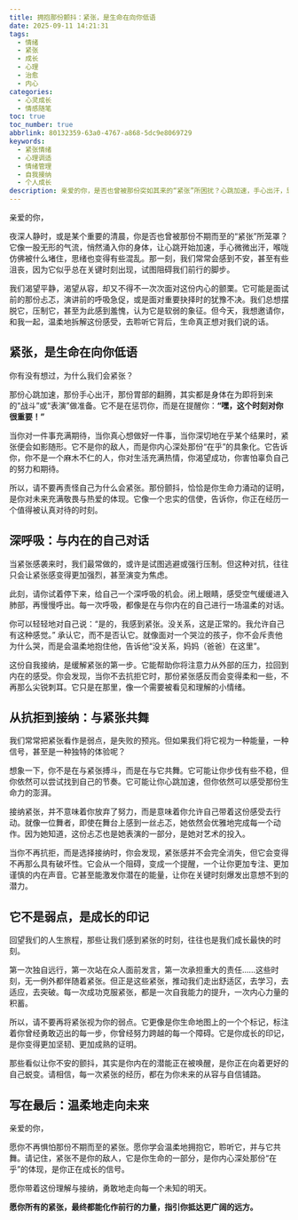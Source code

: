 ```yaml
---
title: 拥抱那份颤抖：紧张，是生命在向你低语
date: 2025-09-11 14:21:31
tags:
  - 情绪
  - 紧张
  - 成长
  - 心理
  - 治愈
  - 内心
categories:
  - 心灵成长
  - 情感随笔
toc: true
toc_number: true
abbrlink: 80132359-63a0-4767-a868-5dc9e8069729
keywords:
  - 紧张情绪
  - 心理调适
  - 情绪管理
  - 自我接纳
  - 个人成长
description: 亲爱的你，是否也曾被那份突如其来的“紧张”所困扰？心跳加速，手心出汗，思绪纷乱……它像一个不速之客，总在关键时刻悄然降临。但今天，我想邀请你换个角度看它。或许，紧张并非全然是负面的信号，它更像是生命在向你低语，提醒你正在经历重要时刻，正在走向未知的挑战与成长。让我们一起，温柔地拆解这份感受，学会与它共处，甚至将它转化为前行的力量。
---
```


亲爱的你，

夜深人静时，或是某个重要的清晨，你是否也曾被那份不期而至的“紧张”所笼罩？它像一股无形的气流，悄然涌入你的身体，让心跳开始加速，手心微微出汗，喉咙仿佛被什么堵住，思绪也变得有些混乱。那一刻，我们常常会感到不安，甚至有些沮丧，因为它似乎总在关键时刻出现，试图阻碍我们前行的脚步。

我们渴望平静，渴望从容，却又不得不一次次面对这份内心的颤栗。它可能是面试前的那份忐忑，演讲前的呼吸急促，或是面对重要抉择时的犹豫不决。我们总想摆脱它，压制它，甚至为此感到羞愧，认为它是软弱的象征。但今天，我想邀请你，和我一起，温柔地拆解这份感受，去聆听它背后，生命真正想对我们说的话。

## 紧张，是生命在向你低语

你有没有想过，为什么我们会紧张？

那份心跳加速，那份手心出汗，那份胃部的翻腾，其实都是身体在为即将到来的“战斗”或“表演”做准备。它不是在惩罚你，而是在提醒你：**“嘿，这个时刻对你很重要！”**

当你对一件事充满期待，当你真心想做好一件事，当你深切地在乎某个结果时，紧张便会如影随形。它不是你的敌人，而是你内心深处那份“在乎”的具象化。它告诉你，你不是一个麻木不仁的人，你对生活充满热情，你渴望成功，你害怕辜负自己的努力和期待。

所以，请不要再责怪自己为什么会紧张。那份颤抖，恰恰是你生命力涌动的证明，是你对未来充满敬畏与热爱的体现。它像一个忠实的信使，告诉你，你正在经历一个值得被认真对待的时刻。

## 深呼吸：与内在的自己对话

当紧张感袭来时，我们最常做的，或许是试图逃避或强行压制。但这种对抗，往往只会让紧张感变得更加强烈，甚至演变为焦虑。

此刻，请你试着停下来，给自己一个深呼吸的机会。闭上眼睛，感受空气缓缓进入肺部，再慢慢呼出。每一次呼吸，都像是在与你内在的自己进行一场温柔的对话。

你可以轻轻地对自己说：“是的，我感到紧张。没关系，这是正常的。我允许自己有这种感觉。” 承认它，而不是否认它。就像面对一个哭泣的孩子，你不会斥责他为什么哭，而是会温柔地抱住他，告诉他“没关系，妈妈（爸爸）在这里”。

这份自我接纳，是缓解紧张的第一步。它能帮助你将注意力从外部的压力，拉回到内在的感受。你会发现，当你不去抗拒它时，那份紧张感反而会变得柔和一些，不再那么尖锐刺耳。它只是在那里，像一个需要被看见和理解的小情绪。

## 从抗拒到接纳：与紧张共舞

我们常常把紧张看作是弱点，是失败的预兆。但如果我们将它视为一种能量，一种信号，甚至是一种独特的体验呢？

想象一下，你不是在与紧张搏斗，而是在与它共舞。它可能让你步伐有些不稳，但你依然可以尝试找到自己的节奏。它可能让你心跳加速，但你依然可以感受那份生命力的澎湃。

接纳紧张，并不意味着你放弃了努力，而是意味着你允许自己带着这份感受去行动。就像一位舞者，即使在舞台上感到一丝忐忑，她依然会优雅地完成每一个动作。因为她知道，这份忐忑也是她表演的一部分，是她对艺术的投入。

当你不再抗拒，而是选择接纳时，你会发现，紧张感并不会完全消失，但它会变得不再那么具有破坏性。它会从一个阻碍，变成一个提醒，一个让你更加专注、更加谨慎的内在声音。它甚至能激发你潜在的能量，让你在关键时刻爆发出意想不到的潜力。

## 它不是弱点，是成长的印记

回望我们的人生旅程，那些让我们感到紧张的时刻，往往也是我们成长最快的时刻。

第一次独自远行，第一次站在众人面前发言，第一次承担重大的责任……这些时刻，无一例外都伴随着紧张。但正是这些紧张，推动我们走出舒适区，去学习，去适应，去突破。每一次成功克服紧张，都是一次自我能力的提升，一次内心力量的积蓄。

所以，请不要再将紧张视为你的弱点。它更像是你生命地图上的一个个标记，标注着你曾经勇敢迈出的每一步，你曾经努力跨越的每一个障碍。它是你成长的印记，是你变得更加坚韧、更加成熟的证明。

那些看似让你不安的颤抖，其实是你内在的潜能正在被唤醒，是你正在向着更好的自己蜕变。请相信，每一次紧张的经历，都在为你未来的从容与自信铺路。

## 写在最后：温柔地走向未来

亲爱的你，

愿你不再惧怕那份不期而至的紧张。愿你学会温柔地拥抱它，聆听它，并与它共舞。请记住，紧张不是你的敌人，它是你生命的一部分，是你内心深处那份“在乎”的体现，是你正在成长的信号。

愿你带着这份理解与接纳，勇敢地走向每一个未知的明天。

**愿你所有的紧张，最终都能化作前行的力量，指引你抵达更广阔的远方。**